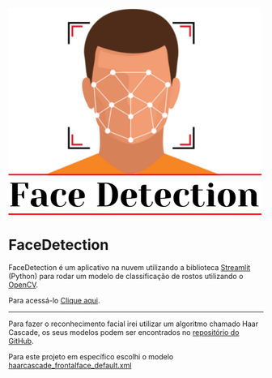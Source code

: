 ![alt text](FaceDetection.png)

# FaceDetection

FaceDetection é um aplicativo na nuvem utilizando a biblioteca [Streamlit](https://streamlit.io/) (Python) para rodar um modelo de classificação de rostos utilizando o [OpenCV](https://opencv.org/). 

Para acessá-lo [Clique aqui](link_streamlit). 

----

Para fazer o reconhecimento facial irei utilizar um algoritmo chamado Haar Cascade, os seus modelos podem ser encontrados no [repositório do GitHub](https://github.com/opencv/opencv/tree/master/data/haarcascades).

Para este projeto em específico escolhi o modelo [haarcascade_frontalface_default.xml](https://github.com/opencv/opencv/blob/master/data/haarcascades/haarcascade_frontalface_default.xml)



